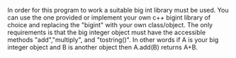 In order for this program to work a suitable big int library must be used.  You can use the one provided or implement your own c++ bigint library of choice and replacing the "bigint" with your own class/object.  The only requirements is that the big integer object must have the accessible methods "add","multiply", and "tostring()".  In other words if A is your big integer 
object and B is another object then A.add(B) returns A+B.
